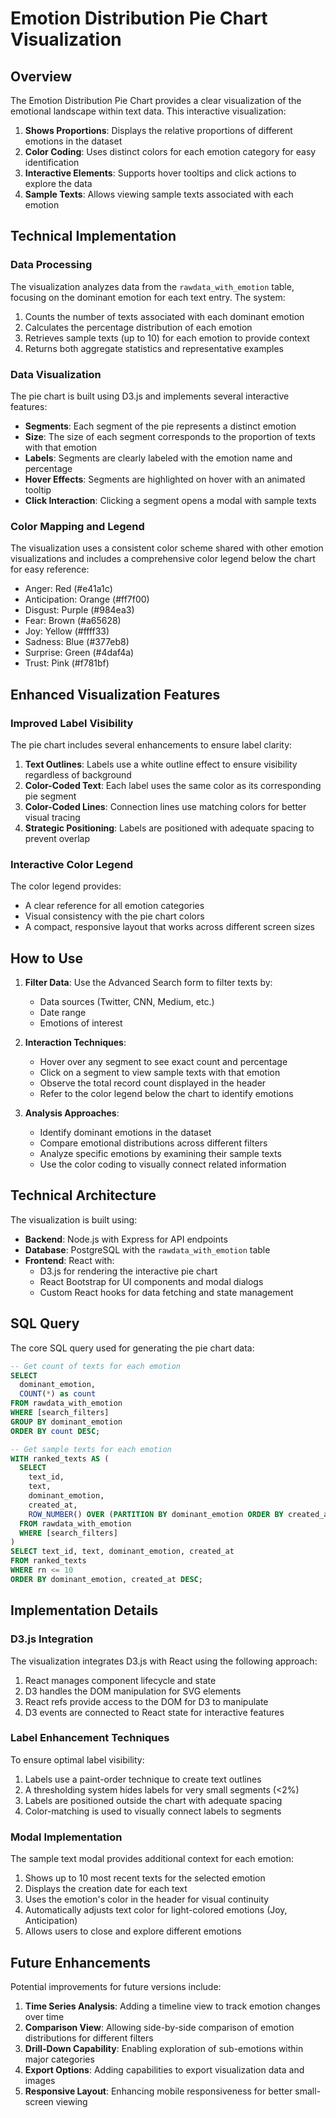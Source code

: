 # Emotion Distribution Pie Chart Visualization

## Overview

The Emotion Distribution Pie Chart provides a clear visualization of the emotional landscape within text data. This interactive visualization:

1. **Shows Proportions**: Displays the relative proportions of different emotions in the dataset
2. **Color Coding**: Uses distinct colors for each emotion category for easy identification
3. **Interactive Elements**: Supports hover tooltips and click actions to explore the data
4. **Sample Texts**: Allows viewing sample texts associated with each emotion

## Technical Implementation

### Data Processing

The visualization analyzes data from the `rawdata_with_emotion` table, focusing on the dominant emotion for each text entry. The system:

1. Counts the number of texts associated with each dominant emotion
2. Calculates the percentage distribution of each emotion
3. Retrieves sample texts (up to 10) for each emotion to provide context
4. Returns both aggregate statistics and representative examples

### Data Visualization

The pie chart is built using D3.js and implements several interactive features:

- **Segments**: Each segment of the pie represents a distinct emotion
- **Size**: The size of each segment corresponds to the proportion of texts with that emotion
- **Labels**: Segments are clearly labeled with the emotion name and percentage
- **Hover Effects**: Segments are highlighted on hover with an animated tooltip
- **Click Interaction**: Clicking a segment opens a modal with sample texts

### Color Mapping and Legend

The visualization uses a consistent color scheme shared with other emotion visualizations and includes a comprehensive color legend below the chart for easy reference:

- Anger: Red (#e41a1c)
- Anticipation: Orange (#ff7f00)
- Disgust: Purple (#984ea3)
- Fear: Brown (#a65628)
- Joy: Yellow (#ffff33)
- Sadness: Blue (#377eb8)
- Surprise: Green (#4daf4a)
- Trust: Pink (#f781bf)

## Enhanced Visualization Features

### Improved Label Visibility

The pie chart includes several enhancements to ensure label clarity:

1. **Text Outlines**: Labels use a white outline effect to ensure visibility regardless of background
2. **Color-Coded Text**: Each label uses the same color as its corresponding pie segment
3. **Color-Coded Lines**: Connection lines use matching colors for better visual tracing
4. **Strategic Positioning**: Labels are positioned with adequate spacing to prevent overlap

### Interactive Color Legend

The color legend provides:
- A clear reference for all emotion categories
- Visual consistency with the pie chart colors
- A compact, responsive layout that works across different screen sizes

## How to Use

1. **Filter Data**: Use the Advanced Search form to filter texts by:
   - Data sources (Twitter, CNN, Medium, etc.)
   - Date range
   - Emotions of interest

2. **Interaction Techniques**:
   - Hover over any segment to see exact count and percentage
   - Click on a segment to view sample texts with that emotion
   - Observe the total record count displayed in the header
   - Refer to the color legend below the chart to identify emotions

3. **Analysis Approaches**:
   - Identify dominant emotions in the dataset
   - Compare emotional distributions across different filters
   - Analyze specific emotions by examining their sample texts
   - Use the color coding to visually connect related information

## Technical Architecture

The visualization is built using:

- **Backend**: Node.js with Express for API endpoints
- **Database**: PostgreSQL with the `rawdata_with_emotion` table
- **Frontend**: React with:
  - D3.js for rendering the interactive pie chart
  - React Bootstrap for UI components and modal dialogs
  - Custom React hooks for data fetching and state management

## SQL Query

The core SQL query used for generating the pie chart data:

```sql
-- Get count of texts for each emotion
SELECT 
  dominant_emotion,
  COUNT(*) as count
FROM rawdata_with_emotion
WHERE [search_filters]
GROUP BY dominant_emotion
ORDER BY count DESC;

-- Get sample texts for each emotion
WITH ranked_texts AS (
  SELECT 
    text_id,
    text,
    dominant_emotion,
    created_at,
    ROW_NUMBER() OVER (PARTITION BY dominant_emotion ORDER BY created_at DESC) as rn
  FROM rawdata_with_emotion
  WHERE [search_filters]
)
SELECT text_id, text, dominant_emotion, created_at
FROM ranked_texts
WHERE rn <= 10
ORDER BY dominant_emotion, created_at DESC;
```

## Implementation Details

### D3.js Integration

The visualization integrates D3.js with React using the following approach:
1. React manages component lifecycle and state
2. D3 handles the DOM manipulation for SVG elements
3. React refs provide access to the DOM for D3 to manipulate
4. D3 events are connected to React state for interactive features

### Label Enhancement Techniques

To ensure optimal label visibility:
1. Labels use a paint-order technique to create text outlines
2. A thresholding system hides labels for very small segments (<2%)
3. Labels are positioned outside the chart with adequate spacing
4. Color-matching is used to visually connect labels to segments

### Modal Implementation

The sample text modal provides additional context for each emotion:
1. Shows up to 10 most recent texts for the selected emotion
2. Displays the creation date for each text
3. Uses the emotion's color in the header for visual continuity
4. Automatically adjusts text color for light-colored emotions (Joy, Anticipation)
5. Allows users to close and explore different emotions

## Future Enhancements

Potential improvements for future versions include:

1. **Time Series Analysis**: Adding a timeline view to track emotion changes over time
2. **Comparison View**: Allowing side-by-side comparison of emotion distributions for different filters
3. **Drill-Down Capability**: Enabling exploration of sub-emotions within major categories
4. **Export Options**: Adding capabilities to export visualization data and images
5. **Responsive Layout**: Enhancing mobile responsiveness for better small-screen viewing 